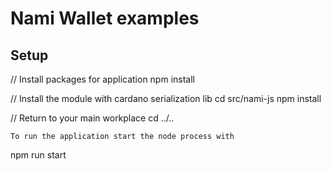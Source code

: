 # Nami Wallet examples

## Setup

// Install packages for application
npm install

// Install the module with cardano serialization lib
cd src/nami-js
npm install

// Return to your main workplace
cd ../..
```
To run the application start the node process with
```
npm run start
```

